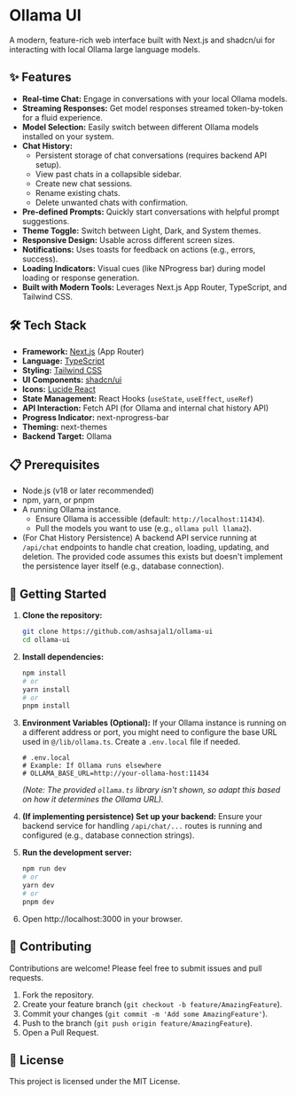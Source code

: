 # Ollama UI

A modern, feature-rich web interface built with Next.js and shadcn/ui for interacting with local Ollama large language models.

<!-- ![Screenshot Placeholder](<link-to-your-screenshot.png>) Optional: Add a screenshot -->

## ✨ Features

*   **Real-time Chat:** Engage in conversations with your local Ollama models.
*   **Streaming Responses:** Get model responses streamed token-by-token for a fluid experience.
*   **Model Selection:** Easily switch between different Ollama models installed on your system.
*   **Chat History:**
    *   Persistent storage of chat conversations (requires backend API setup).
    *   View past chats in a collapsible sidebar.
    *   Create new chat sessions.
    *   Rename existing chats.
    *   Delete unwanted chats with confirmation.
*   **Pre-defined Prompts:** Quickly start conversations with helpful prompt suggestions.
*   **Theme Toggle:** Switch between Light, Dark, and System themes.
*   **Responsive Design:** Usable across different screen sizes.
*   **Notifications:** Uses toasts for feedback on actions (e.g., errors, success).
*   **Loading Indicators:** Visual cues (like NProgress bar) during model loading or response generation.
*   **Built with Modern Tools:** Leverages Next.js App Router, TypeScript, and Tailwind CSS.

## 🛠️ Tech Stack

*   **Framework:** [Next.js](https://nextjs.org/) (App Router)
*   **Language:** [TypeScript](https://www.typescriptlang.org/)
*   **Styling:** [Tailwind CSS](https://tailwindcss.com/)
*   **UI Components:** [shadcn/ui](https://ui.shadcn.com/)
*   **Icons:** [Lucide React](https://lucide.dev/)
*   **State Management:** React Hooks (`useState`, `useEffect`, `useRef`)
*   **API Interaction:** Fetch API (for Ollama and internal chat history API)
*   **Progress Indicator:** next-nprogress-bar
*   **Theming:** next-themes
*   **Backend Target:** Ollama

## 📋 Prerequisites

*   Node.js (v18 or later recommended)
*   npm, yarn, or pnpm
*   A running Ollama instance.
    *   Ensure Ollama is accessible (default: `http://localhost:11434`).
    *   Pull the models you want to use (e.g., `ollama pull llama2`).
*   (For Chat History Persistence) A backend API service running at `/api/chat` endpoints to handle chat creation, loading, updating, and deletion. The provided code assumes this exists but doesn't implement the persistence layer itself (e.g., database connection).

## 🚀 Getting Started

1.  **Clone the repository:**
    ```bash
    git clone https://github.com/ashsajal1/ollama-ui
    cd ollama-ui
    ```

2.  **Install dependencies:**
    ```bash
    npm install
    # or
    yarn install
    # or
    pnpm install
    ```

3.  **Environment Variables (Optional):**
    If your Ollama instance is running on a different address or port, you might need to configure the base URL used in `@/lib/ollama.ts`. Create a `.env.local` file if needed.
    ```env
    # .env.local
    # Example: If Ollama runs elsewhere
    # OLLAMA_BASE_URL=http://your-ollama-host:11434
    ```
    *(Note: The provided `ollama.ts` library isn't shown, so adapt this based on how it determines the Ollama URL).*

4.  **(If implementing persistence) Set up your backend:**
    Ensure your backend service for handling `/api/chat/...` routes is running and configured (e.g., database connection strings).

5.  **Run the development server:**
    ```bash
    npm run dev
    # or
    yarn dev
    # or
    pnpm dev
    ```

6.  Open http://localhost:3000 in your browser.

## 🤝 Contributing

Contributions are welcome! Please feel free to submit issues and pull requests.

1.  Fork the repository.
2.  Create your feature branch (`git checkout -b feature/AmazingFeature`).
3.  Commit your changes (`git commit -m 'Add some AmazingFeature'`).
4.  Push to the branch (`git push origin feature/AmazingFeature`).
5.  Open a Pull Request.

## 📄 License

This project is licensed under the MIT License. <!-- Optional: Add a LICENSE file -->
